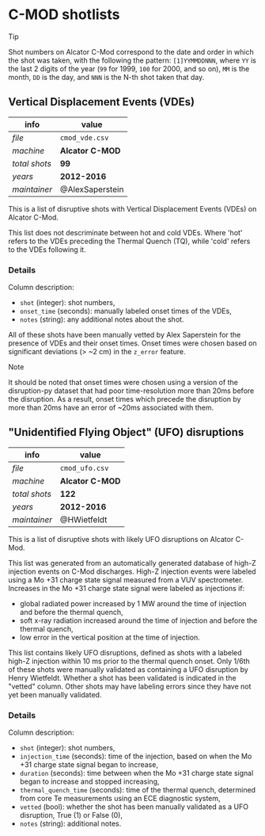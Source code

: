 
# C-MOD shotlists

> [!TIP]
> Shot numbers on Alcator C-Mod correspond to the date and order in which the shot was taken, with the following the pattern: `[1]YYMMDDNNN`, where `YY` is the last 2 digits of the year (`99` for 1999, `100` for 2000, and so on), `MM` is the month, `DD` is the day, and `NNN` is the N-th shot taken that day.

## Vertical Displacement Events (VDEs)

info|value
-|-
_file_ | `cmod_vde.csv`
_machine_ | **Alcator C-MOD**
_total shots_ | **99**
_years_ | **2012-2016**
_maintainer_ | @AlexSaperstein

This is a list of disruptive shots with Vertical Displacement Events (VDEs) on Alcator C-Mod.

This list does not descriminate between hot and cold VDEs.
Where 'hot' refers to the VDEs preceding the Thermal Quench (TQ), while 'cold' refers to the VDEs following it.

### Details

Column description:
- `shot` (integer): shot numbers,
- `onset_time` (seconds): manually labeled onset times of the VDEs,
- `notes` (string): any additional notes about the shot.

All of these shots have been manually vetted by Alex Saperstein for the presence of VDEs and their onset times.
Onset times were chosen based on significant deviations (> ~2 cm) in the `z_error` feature.

> [!NOTE]
> It should be noted that onset times were chosen using a version of the disruption-py dataset that had poor time-resolution more than 20ms before the disruption.
> As a result, onset times which precede the disruption by more than 20ms have an error of ~20ms associated with them.

## "Unidentified Flying Object" (UFO) disruptions

info|value
-|-
_file_ | `cmod_ufo.csv`
_machine_ | **Alcator C-MOD**
_total shots_ | **122**
_years_ | **2012-2016**
_maintainer_ | @HWietfeldt

This is a list of disruptive shots with likely UFO disruptions on Alcator C-Mod.

This list was generated from an automatically generated database of high-Z injection events on C-Mod discharges.
High-Z injection events were labeled using a Mo +31 charge state signal measured from a VUV spectrometer.
Increases in the Mo +31 charge state signal were labeled as injections if:
- global radiated power increased by 1 MW around the time of injection and before the thermal quench,
- soft x-ray radiation increased around the time of injection and before the thermal quench,
- low error in the vertical position at the time of injection.

This list contains likely UFO disruptions, defined as shots with a labeled high-Z injection within 10 ms prior to the thermal quench onset.
Only 1/6th of these shots were manually validated as containing a UFO disruption by Henry Wietfeldt.
Whether a shot has been validated is indicated in the "vetted" column.
Other shots may have labeling errors since they have not yet been manually validated.

### Details

Column description:
- `shot` (integer): shot numbers,
- `injection_time` (seconds): time of the injection, based on when the Mo +31 charge state signal began to increase,
- `duration` (seconds): time between when the Mo +31 charge state signal began to increase and stopped increasing,
- `thermal_quench_time` (seconds): time of the thermal quench, determined from core Te measurements using an ECE diagnostic system,
- `vetted` (bool): whether the shot has been manually validated as a UFO disruption, True (1) or False (0),
- `notes` (string): additional notes.
